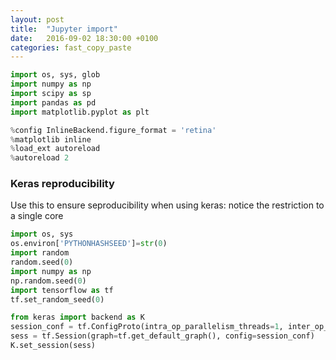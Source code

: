 ```yaml
---
layout: post
title:  "Jupyter import"
date:   2016-09-02 18:30:00 +0100
categories: fast_copy_paste
---
```



```python
import os, sys, glob
import numpy as np
import scipy as sp
import pandas as pd
import matplotlib.pyplot as plt

%config InlineBackend.figure_format = 'retina'
%matplotlib inline
%load_ext autoreload
%autoreload 2
```


### Keras reproducibility
Use this to ensure seproducibility when using keras: notice the restriction to a single core
```python
import os, sys
os.environ['PYTHONHASHSEED']=str(0)
import random
random.seed(0)
import numpy as np
np.random.seed(0)
import tensorflow as tf
tf.set_random_seed(0)

from keras import backend as K
session_conf = tf.ConfigProto(intra_op_parallelism_threads=1, inter_op_parallelism_threads=1)
sess = tf.Session(graph=tf.get_default_graph(), config=session_conf)
K.set_session(sess)
```

